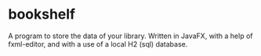 # bookshelf
A program to store the data of your library. Written in JavaFX, with a help of fxml-editor, and with a use of a local H2 (sql) database.
